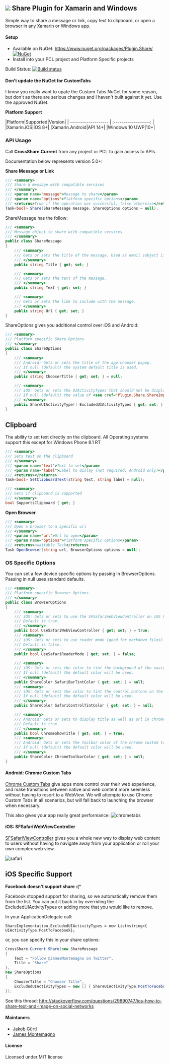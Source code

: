 ﻿## ![](http://refractored.com/images/plugin_share.png) Share Plugin for Xamarin and Windows

Simple way to share a message or link, copy text to clipboard, or open a browser in any Xamarin or Windows app.

#### Setup

* Available on NuGet: https://www.nuget.org/packages/Plugin.Share/ [![NuGet](https://img.shields.io/nuget/v/Plugin.Share.svg?label=NuGet)](https://www.nuget.org/packages/Plugin.Share/)
* Install into your PCL project and Platform Specific projects

Build Status: [![Build status](https://ci.appveyor.com/api/projects/status/xuonj5weexcjk6g9?svg=true)](https://ci.appveyor.com/project/JamesMontemagno/shareplugin)

#### Don't update the NuGet for CustomTabs
I know you really want to upate the Custom Tabs NuGet for some reason, but don't as there are serious changes and I haven't built against it yet. Use the approved NuGet.

**Platform Support**

|Platform|Supported|Version|
| ------------------- | :------------------: |
|Xamarin.iOS|iOS 8+|
|Xamarin.Android|API 14+|
|Windows 10 UWP|10+|
### API Usage

Call **CrossShare.Current** from any project or PCL to gain access to APIs.

Documentation below represents version 5.0+:

**Share Message or Link**
```csharp
/// <summary>
/// Share a message with compatible services
/// </summary>
/// <param name="message">Message to share</param>
/// <param name="options">Platform specific options</param>
/// <returns>True if the operation was successful, false otherwise</returns>
Task<bool> Share(ShareMessage message, ShareOptions options = null);
```
ShareMessage has the follow:
```csharp
/// <summary>
/// Message object to share with compatible services
/// </summary>
public class ShareMessage
{
    /// <summary>
    /// Gets or sets the title of the message. Used as email subject if sharing with mail apps.
    /// </summary>
    public string Title { get; set; }

    /// <summary>
    /// Gets or sets the text of the message.
    /// </summary>
    public string Text { get; set; }

    /// <summary>
    /// Gets or sets the link to include with the message.
    /// </summary>
    public string Url { get; set; }
}
```

ShareOptions gives you additional control over iOS and Android:
```csharp
/// <summary>
/// Platform specific Share Options
/// </summary>
public class ShareOptions
{
    /// <summary>
    /// Android: Gets or sets the title of the app chooser popup.
    /// If null (default) the system default title is used.
    /// </summary>
    public string ChooserTitle { get; set; } = null;

    /// <summary>
    /// iOS: Gets or sets the UIActivityTypes that should not be displayed.
    /// If null (default) the value of <see cref="Plugin.Share.ShareImplementation.ExcludedUIActivityTypes"/> is used.
    /// </summary>
    public ShareUIActivityType[] ExcludedUIActivityTypes { get; set; } = null;
}
```

## Clipboard
The ability to set text directly on the clipboard. All Operating systems support this except for Windows Phone 8.1 RT

```csharp
/// <summary>
/// Sets text on the clipboard
/// </summary>
/// <param name="text">Text to set</param>
/// <param name="label">Label to dislay (not required, Android only)</param>
/// <returns></returns>
Task<bool> SetClipboardText(string text, string label = null);

/// <summary>
/// Gets if clipboard is supported
/// </summary>
bool SupportsClipboard { get; }
```


**Open Browser**
```csharp
/// <summary>
/// Open a browser to a specific url
/// </summary>
/// <param name="url">Url to open</param>
/// <param name="options">Platform specific options</param>
/// <returns>awaitable Task</returns>
Task OpenBrowser(string url, BrowserOptions options = null);
```

### OS Specific Options
You can set a few device specific options by passing in BrowserOptions. Passing in null uses standard defaults.

```csharp
/// <summary>
/// Platform specific Browser Options
/// </summary>
public class BrowserOptions
{
    /// <summary>
    /// iOS: Gets or sets to use the SFSafariWebViewController on iOS 9+ (recommended).
    /// Default is true.
    /// </summary>
    public bool UseSafariWebViewController { get; set; } = true;
    /// <summary>
    /// iOS: Gets or sets to use reader mode (good for markdown files).
    /// Default is false.
    /// </summary>
    public bool UseSafariReaderMode { get; set; } = false;
        
    /// <summary>
    /// iOS: Gets or sets the color to tint the background of the navigation bar and the toolbar (iOS 10+ only).
    /// If null (default) the default color will be used.
    /// </summary>
    public ShareColor SafariBarTintColor { get; set; } = null;
    /// <summary>
    /// iOS: Gets or sets the color to tint the control buttons on the navigation bar and the toolbar (iOS 10+ only).
    /// If null (default) the default color will be used.
    /// </summary>
    public ShareColor SafariControlTintColor { get; set; } = null;

    /// <summary>
    /// Android: Gets or sets to display title as well as url in chrome custom tabs.
    /// Default is true
    /// </summary>
    public bool ChromeShowTitle { get; set; } = true;
    /// <summary>
    /// Android: Gets or sets the toolbar color of the chrome custom tabs.
    /// If null (default) the default color will be used.
    /// </summary>
    public ShareColor ChromeToolbarColor { get; set; } = null;
}
  ```
#### Android: Chrome Custom Tabs
[Chrome Custom Tabs](https://developer.chrome.com/multidevice/android/customtabs) give apps more control over their web experience, and make transitions between native and web content more seemless without having to resort to a WebView. We will attempte to use Chrome Custom Tabs in all scenarios, but will fall back to launching the browser when necessary.

This also gives your app really great performance:
![chrometabs](Art/chrome.gif)


#### iOS: SFSafariWebViewController
[SFSafariViewController](https://blog.xamarin.com/keep-users-engaged-with-ios-9s-sfsafariviewcontroller/) gives you a whole new way to display web content to users without having to navigate away from your application or roll your own complex web view.

![safari](Art/safari.gif)

## iOS Specific Support 

**Facebook doesn't support share :(***

Facebook stopped support for sharing, so we automatically remove them from the list. You can put it back in by overriding the ExcludedUIActivityTypes or adding more that you would like to remove.

In your ApplicationDelegate call:
```
ShareImplementation.ExcludedUIActivityTypes = new List<string>{ UIActivityType.PostToFacebook};
```

or, you can specify this in your share options:
```csharp
CrossShare.Current.Share(new ShareMessage
{
	Text = "Follow @JamesMontemagno on Twitter",
	Title = "Share"
},
new ShareOptions
{
	ChooserTitle = "Chooser Title",
	ExcludedUIActivityTypes = new [] { ShareUIActivityType.PostToFacebook }
});
```

See this thread: http://stackoverflow.com/questions/29890747/ios-how-to-share-text-and-image-on-social-networks

#### Maintaners
* [Jakob Gürtl](https://github.com/jguertl)
* [James Montemagno](https://github.com/jamesmontemagno)

#### License
Licensed under MIT license
